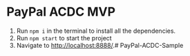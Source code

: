 # PayPal ACDC MVP

1. Run `npm i` in the terminal to install all the dependencies.
2. Run `npm start` to start the project
3. Navigate to [http://localhost:8888/](http://localhost:8888/).# PayPal-ACDC-Sample
